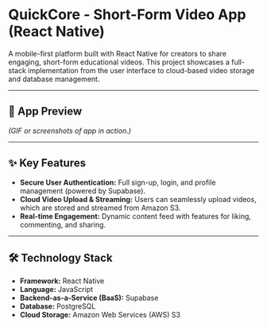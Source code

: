# QuickCore - Short-Form Video App (React Native)

A mobile-first platform built with React Native for creators to share engaging, short-form educational videos. This project showcases a full-stack implementation from the user interface to cloud-based video storage and database management.

---

## 📸 App Preview

*(GIF or screenshots of app in action.)*

---

## ✨ Key Features

- **Secure User Authentication:** Full sign-up, login, and profile management (powered by Supabase).
- **Cloud Video Upload & Streaming:** Users can seamlessly upload videos, which are stored and streamed from Amazon S3.
- **Real-time Engagement:** Dynamic content feed with features for liking, commenting, and sharing.

---

## 🛠️ Technology Stack

- **Framework:** React Native
- **Language:** JavaScript
- **Backend-as-a-Service (BaaS):** Supabase
- **Database:** PostgreSQL
- **Cloud Storage:** Amazon Web Services (AWS) S3